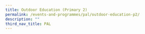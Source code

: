 ```yaml
---
title: Outdoor Education (Primary 2)
permalink: /events-and-programmes/pal/outdoor-education-p2/
description: ""
third_nav_title: PAL
---
```

